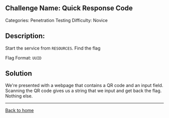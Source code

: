 ## Challenge Name: Quick Response Code
Categories: Penetration Testing
Difficulty: Novice

## Description:

Start the service from `RESOURCES`. Find the flag

Flag Format: `UUID`


## Solution

We're presented with a webpage that contains a QR code and an input field. Scanning the QR code gives us a string that we input and get back the flag. Nothing else.


---
[Back to home](../main.md)

